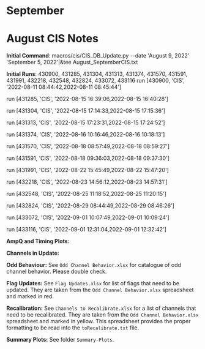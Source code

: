 # September

# August CIS Notes

**Initial Command**: macros/cis/CIS_DB_Update.py --date 'August 9, 2022' 'September 5, 2022'|&tee August_SeptemberCIS.txt

**Initial Runs**: 430900, 431285, 431304, 431313, 431374, 431570, 431591, 431991, 432218, 432548, 432824, 433072, 433116
run  [430900, 'CIS', '2022-08-11 08:44:42,2022-08-11 08:45:44']

run  [431285, 'CIS', '2022-08-15 16:39:06,2022-08-15 16:40:28']

run  [431304, 'CIS', '2022-08-15 17:14:33,2022-08-15 17:15:36']

run  [431313, 'CIS', '2022-08-15 17:23:31,2022-08-15 17:24:52']

run  [431374, 'CIS', '2022-08-16 10:16:46,2022-08-16 10:18:13']

run  [431570, 'CIS', '2022-08-18 08:57:49,2022-08-18 08:59:27']

run  [431591, 'CIS', '2022-08-18 09:36:03,2022-08-18 09:37:30']

run  [431991, 'CIS', '2022-08-22 15:45:49,2022-08-22 15:47:20']

run  [432218, 'CIS', '2022-08-23 14:56:12,2022-08-23 14:57:31']

run  [432548, 'CIS', '2022-08-25 11:18:52,2022-08-25 11:20:15']

run  [432824, 'CIS', '2022-08-29 08:44:49,2022-08-29 08:46:26']

run  [433072, 'CIS', '2022-09-01 10:07:49,2022-09-01 10:09:24']

run  [433116, 'CIS', '2022-09-01 12:31:04,2022-09-01 12:32:42']



**AmpQ and Timing Plots:**

**Channels in Update:** 

**Odd Behaviour:** See `Odd Channel Behavior.xlsx` for catalogue of odd channel behavior. Please double check.

**Flag Updates:** See `Flag Updates.xlsx` for list of flags that need to be updated. They are taken from the `Odd Channel Behavior.xlsx` spreadsheet and marked in red.

**Recalibration:** See `Channels to Recalibrate.xlsx` for a list of channels that need to be recalibrated. They are taken from the `Odd Channel Behavior.xlsx` spreadsheet and marked in yellow. This spreadsheet provides the proper formatting to be read into the `toRecalibrate.txt` file.

**Summary Plots:** See folder `Summary-Plots`. 

